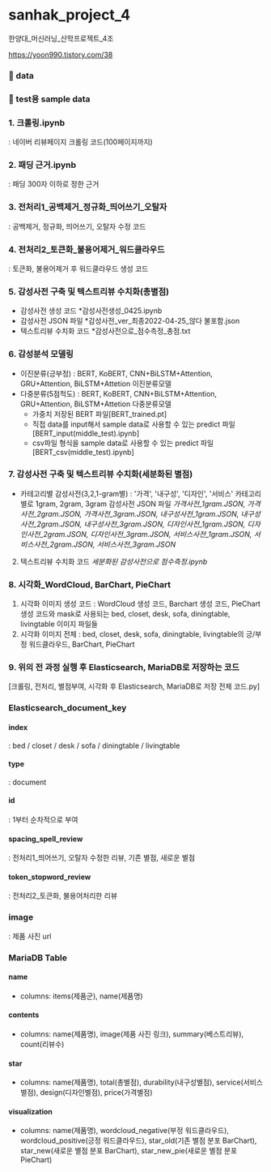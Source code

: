 # sanhak_project_4
한양대_머신러닝_산학프로젝트_4조

https://yoon990.tistory.com/38


### 📁 data

### 📁 test용 sample data


### 1. 크롤링.ipynb
  : 네이버 리뷰페이지 크롤링 코드(100페이지까지)
  
  
  
### 2. 패딩 근거.ipynb
  : 패딩 300자 이하로 정한 근거
  
  
  
### 3. 전처리1_공백제거_정규화_띄어쓰기_오탈자
  : 공백제거, 정규화, 띄어쓰기, 오탈자 수정 코드
  
  
  
### 4. 전처리2_토큰화_불용어제거_워드클라우드
  : 토큰화, 불용어제거 후 워드클라우드 생성 코드
  
  
  
### 5. 감성사전 구축 및 텍스트리뷰 수치화(총별점)
  - 감성사전 생성 코드 *감성사전생성_0425.ipynb
  - 감성사전 JSON 파일 *감성사전_ver_최종2022-04-25_않다 불포함.json
  - 텍스트리뷰 수치화 코드 *감성사전으로_점수측정_총점.txt

    
    
### 6. 감성분석 모델링
  - 이진분류(긍부정)
   : BERT, KoBERT, CNN+BiLSTM+Attention, GRU+Attention, BiLSTM+Attetion 이진분류모델
  - 다중분류(5점척도)
   : BERT, KoBERT, CNN+BiLSTM+Attention, GRU+Attention, BiLSTM+Attetion 다중분류모델
    + 가중치 저장된 BERT 파일[BERT_trained.pt]    
    + 직접 data를 input해서 sample data로 사용할 수 있는 predict 파일[BERT_input(middle_test).ipynb]
    + csv파일 형식을 sample data로 사용할 수 있는 predict 파일[BERT_csv(middle_test).ipynb] 



### 7. 감성사전 구축 및 텍스트리뷰 수치화(세분화된 별점)
  - 카테고리별 감성사전(3,2,1-gram별)
    : '가격', '내구성', '디자인', '서비스' 카테고리별로 1gram, 2gram, 3gram 감성사전 JSON 파일
     *가격사전_1gram.JSON, 가격사전_2gram.JSON, 가격사전_3gram.JSON, 내구성사전_1gram.JSON, 내구성사전_2gram.JSON, 내구성사전_3gram.JSON, 디자인사전_1gram.JSON, 디자인사전_2gram.JSON, 디자인사전_3gram.JSON, 서비스사전_1gram.JSON, 서비스사전_2gram.JSON, 서비스사전_3gram.JSON*
  2) 텍스트리뷰 수치화 코드
     *세분화된 감성사전으로 점수측정.ipynb*



### 8. 시각화_WordCloud, BarChart, PieChart
  1) 시각화 이미지 생성 코드
    : WordCloud 생성 코드, Barchart 생성 코드, PieChart 생성 코드와 mask로 사용되는 bed, closet, desk, sofa, diningtable, livingtable 이미지 파일들 
  2) 시각화 이미지 전체
    : bed, closet, desk, sofa, diningtable, livingtable의 긍/부정 워드클라우드, BarChart, PieChart



### 9. 위의 전 과정 실행 후 Elasticsearch, MariaDB로 저장하는 코드
  [크롤링, 전처리, 별점부여, 시각화 후 Elasticsearch, MariaDB로 저장 전체 코드.py]

### Elasticsearch_document_key
 #### index
  : bed / closet / desk / sofa / diningtable / livingtable
 #### type
  : document
 #### id
  : 1부터 순차적으로 부여
 #### spacing_spell_review
  : 전처리1_띄어쓰기, 오탈자 수정한 리뷰, 기존 별점, 새로운 별점
 #### token_stopword_review
  : 전처리2_토큰화, 불용어처리한 리뷰
 ### image
  : 제품 사진 url

### MariaDB Table
  #### name 
   - columns: items(제품군), name(제품명)
  #### contents
   - columns: name(제품명), image(제품 사진 링크), summary(베스트리뷰), count(리뷰수)
  #### star
   - columns: name(제품명), total(총별점), durability(내구성별점), service(서비스별점), design(디자인별점),   price(가격별점)
  #### visualization
   - columns: name(제품명), wordcloud_negative(부정 워드클라우드), wordcloud_positive(긍정 워드클라우드), star_old(기존 별점 분포 BarChart), star_new(새로운 별점 분포 BarChart), star_new_pie(새로운 별점 분포 PieChart)

